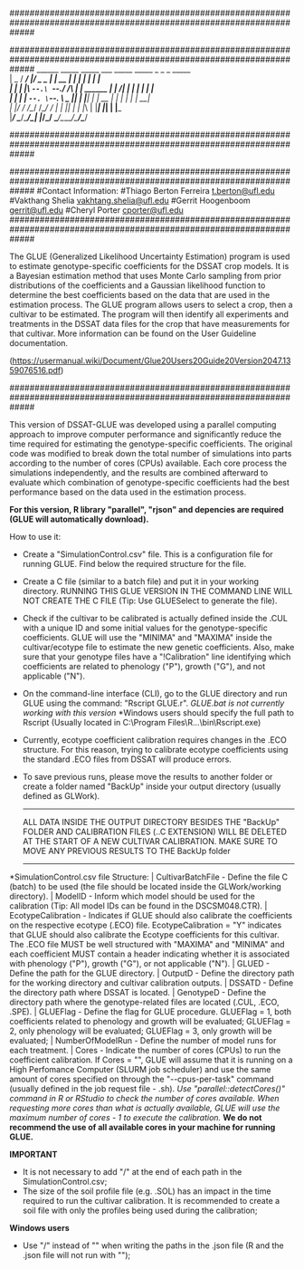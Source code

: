 #####################################################################################################################

#####################################################################################################################
                        ______  _____ _____  ___ _____            _____  _     _   _ _____                       
                        |  _  \/  ___/  ___|/ _ \_   _|          |  __ \| |   | | | |  ___|                      
                        | | | |\ `--.\ `--./ /_\ \| |    ______  | |  \/| |   | | | | |__                        
                        | | | | `--. \`--. \  _  || |   |______| | | __ | |   | | | |  __|                       
                        | |/ / /\__/ /\__/ / | | || |            | |_\ \| |___| |_| | |___                       
                        |___/  \____/\____/\_| |_/\_/             \____/\_____/\___/\____/                       
                                    
#####################################################################################################################

#####################################################################################################################
#Contact Information:
#Thiago Berton Ferreira   <t.berton@ufl.edu>
#Vakthang Shelia          <vakhtang.shelia@ufl.edu>
#Gerrit Hoogenboom        <gerrit@ufl.edu>
#Cheryl Porter            <cporter@ufl.edu>
#####################################################################################################################

The GLUE (Generalized Likelihood Uncertainty Estimation) program is used to estimate genotype-specific coefficients 
for the DSSAT crop models. It is a Bayesian estimation method that uses Monte Carlo sampling from prior distributions 
of the coefficients and a Gaussian likelihood function to determine the best coefficients based on the data that are 
used in the estimation process. The GLUE program allows users to select a crop, then a cultivar to be estimated. The 
program will then identify all experiments and treatments in the DSSAT data files for the crop that have measurements 
for that cultivar. More information can be found on the User Guideline documentation.

(https://usermanual.wiki/Document/Glue20Users20Guide20Version2047.1359076516.pdf)

#####################################################################################################################

This version of DSSAT-GLUE was developed using a parallel computing approach to improve computer performance and 
significantly reduce the time required for estimating the genotype-specific coefficients. The original code was 
modified to break down the total number of simulations into parts according to the number of cores (CPUs) available.
Each core process the simulations independently, and the results are combined afterward to evaluate which
combination of genotype-specific coefficients had the best performance based on the data used in the estimation 
process.

**For this version, R library "parallel", "rjson" and depencies are required (GLUE will automatically download).**

How to use it:

- Create a "SimulationControl.csv" file. This is a configuration file for running GLUE. Find below the required structure 
  for the file.

- Create a C file (similar to a batch file) and put it in your working directory. 
  RUNNING THIS GLUE VERSION IN THE COMMAND LINE WILL NOT CREATE THE C FILE (Tip: Use GLUESelect to generate the file).

- Check if the cultivar to be calibrated is actually defined inside the .CUL with a unique ID and some initial values
  for the genotype-specific coefficients. GLUE will use the "MINIMA" and "MAXIMA" inside the cultivar/ecotype file to 
  estimate the new genetic coefficients. Also, make sure that your genotype files have a "!Calibration" line 
  identifying which coefficients are related to phenology ("P"), growth ("G"), and not applicable ("N").
  
- On the command-line interface (CLI), go to the GLUE directory and run GLUE using the command: "Rscript GLUE.r". 
  *GLUE.bat is not currently working with this version*
  *Windows users should specify the full path to Rscript (Usually located in C:\Program Files\R\...\bin\Rscript.exe)

- Currently, ecotype coefficient calibration requires changes in the .ECO structure. For this reason, trying to 
  calibrate ecotype coefficients using the standard .ECO files from DSSAT will produce errors.
  
- To save previous runs, please move the results to another folder or create a folder named "BackUp" inside your output 
  directory (usually defined as GLWork).
  
  
  **********************************************************************************************************************
  ALL DATA INSIDE THE OUTPUT DIRECTORY BESIDES THE "BackUp" FOLDER AND CALIBRATION FILES (..C EXTENSION) WILL BE DELETED 
  AT THE START OF A NEW CULTIVAR CALIBRATION. MAKE SURE TO MOVE ANY PREVIOUS RESULTS TO THE BackUp folder 
  **********************************************************************************************************************
  
*SimulationControl.csv file Structure:
 | CultivarBatchFile - Define the file C (batch) to be used (the file should be located inside the GLWork/working directory).
 | ModelID - Inform which model should be used for the calibration (Tip: All model IDs can be found in the DSCSM048.CTR).
 | EcotypeCalibration - Indicates if GLUE should also calibrate the coefficients on the respective ecotype (.ECO) file. 
                    EcotypeCalibration = "Y" indicates that GLUE should also calibrate the Ecotype coefficients for this 
                    cultivar. The .ECO file MUST be well structured with "MAXIMA" and "MINIMA" and each coefficient
                    MUST contain a header indicating whether it is associated with phenology ("P"), growth ("G"), or 
                    not applicable ("N").
 | GLUED - Define the path for the GLUE directory.
 | OutputD - Define the directory path for the working directory and cultivar calibration outputs.
 | DSSATD - Define the directory path where DSSAT is located.
 | GenotypeD - Define the directory path where the genotype-related files are located (.CUL, .ECO, .SPE).
 | GLUEFlag - Define the flag for GLUE procedure. 
              GLUEFlag = 1, both coefficients related to phenology and growth will be evaluated; 
              GLUEFlag = 2, only phenology will be evaluated; 
              GLUEFlag = 3, only growth will be evaluated;
 | NumberOfModelRun - Define the number of model runs for each treatment.
 | Cores - Indicate the number of cores (CPUs) to run the coefficient calibration. If Cores = "", GLUE will assume 
           that it is running on a High Perfomance Computer (SLURM job scheduler) and use the same amount of cores
           specified on through the "--cpus-per-task" command (usually defined in the job request file - .sh).
           *Use "parallel::detectCores()" command in R or RStudio to check the number of cores available. When 
           requesting more cores than what is actually available, GLUE will use the maximum number of cores - 1 to
           execute the calibration.*
           **We do not recommend the use of all available cores in your machine for running GLUE.**

  **IMPORTANT**
  - It is not necessary to add "/" at the end of each path in the SimulationControl.csv;
  - The size of the soil profile file (e.g. .SOL) has an impact in the time required to run the cultivar calibration.
    It is recommended to create a soil file with only the profiles being used during the calibration;

  **Windows users**
  - Use "/" instead of "\" when writing the paths in the .json file (R and the .json file will not run with "\");